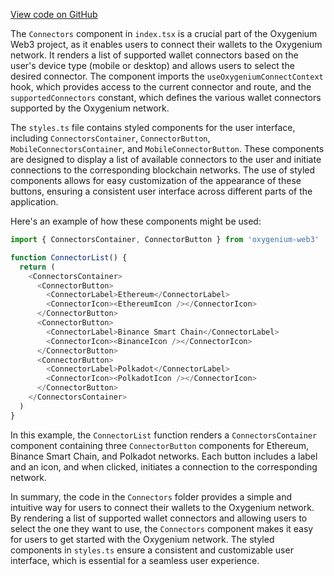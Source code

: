 [View code on GitHub](https://github.com/oxygenium-network/oxygenium-web3/.autodoc/docs/json/packages/web3-react/src/components/Pages/Connectors)

The `Connectors` component in `index.tsx` is a crucial part of the Oxygenium Web3 project, as it enables users to connect their wallets to the Oxygenium network. It renders a list of supported wallet connectors based on the user's device type (mobile or desktop) and allows users to select the desired connector. The component imports the `useOxygeniumConnectContext` hook, which provides access to the current connector and route, and the `supportedConnectors` constant, which defines the various wallet connectors supported by the Oxygenium network.

The `styles.ts` file contains styled components for the user interface, including `ConnectorsContainer`, `ConnectorButton`, `MobileConnectorsContainer`, and `MobileConnectorButton`. These components are designed to display a list of available connectors to the user and initiate connections to the corresponding blockchain networks. The use of styled components allows for easy customization of the appearance of these buttons, ensuring a consistent user interface across different parts of the application.

Here's an example of how these components might be used:

```javascript
import { ConnectorsContainer, ConnectorButton } from 'oxygenium-web3'

function ConnectorList() {
  return (
    <ConnectorsContainer>
      <ConnectorButton>
        <ConnectorLabel>Ethereum</ConnectorLabel>
        <ConnectorIcon><EthereumIcon /></ConnectorIcon>
      </ConnectorButton>
      <ConnectorButton>
        <ConnectorLabel>Binance Smart Chain</ConnectorLabel>
        <ConnectorIcon><BinanceIcon /></ConnectorIcon>
      </ConnectorButton>
      <ConnectorButton>
        <ConnectorLabel>Polkadot</ConnectorLabel>
        <ConnectorIcon><PolkadotIcon /></ConnectorIcon>
      </ConnectorButton>
    </ConnectorsContainer>
  )
}
```

In this example, the `ConnectorList` function renders a `ConnectorsContainer` component containing three `ConnectorButton` components for Ethereum, Binance Smart Chain, and Polkadot networks. Each button includes a label and an icon, and when clicked, initiates a connection to the corresponding network.

In summary, the code in the `Connectors` folder provides a simple and intuitive way for users to connect their wallets to the Oxygenium network. By rendering a list of supported wallet connectors and allowing users to select the one they want to use, the `Connectors` component makes it easy for users to get started with the Oxygenium network. The styled components in `styles.ts` ensure a consistent and customizable user interface, which is essential for a seamless user experience.
